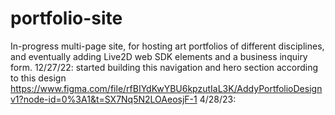 # portfolio-site
 In-progress multi-page site, for hosting art portfolios of different disciplines, and eventually adding Live2D web SDK elements and a business inquiry form.
 12/27/22: started building this navigation and hero section according to this design https://www.figma.com/file/rfBIYdKwYBU6kpzutIaL3K/AddyPortfolioDesignv1?node-id=0%3A1&t=SX7Nq5N2LOAeosjF-1
4/28/23: 
